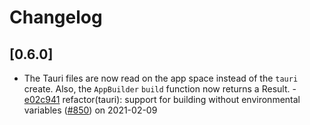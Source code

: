 # Changelog

## [0.6.0]

- The Tauri files are now read on the app space instead of the `tauri` create.
  Also, the `AppBuilder` `build` function now returns a Result. -
  [e02c941](https://www.github.com/tauri-apps/tauri/commit/e02c9419cb8c66f4e43ed598d2fc74d4b19384ec)
  refactor(tauri): support for building without environmental variables
  ([#850](https://www.github.com/tauri-apps/tauri/pull/850)) on 2021-02-09
